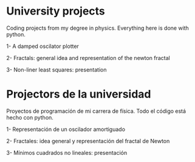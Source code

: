 # University projects
Coding projects from my degree in physics. Everything here is done with python.

  1- A damped oscilator plotter
  
  2- Fractals: general idea and representation of the newton fractal 
  
  3- Non-liner least squares: presentation

# Projectors de la universidad
Proyectos de programación de mi carrera de física. Todo el código está hecho con python. 

  1- Representación de un oscilador amortiguado
  
  2- Fractales: idea general y representación del fractal de Newton
  
  3- Mínimos cuadrados no lineales: presentación

